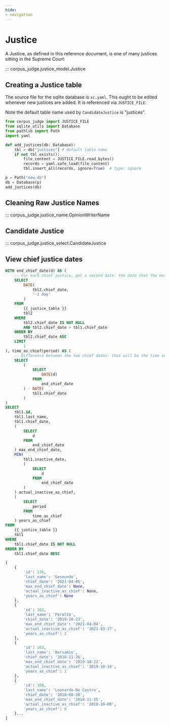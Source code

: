 ```yaml
---
hide:
- navigation
---
```


# Justice

A Justice, as defined in this reference document, is one of many justices sitting in the Supreme Court:

::: corpus_judge.justice_model.Justice

## Creating a Justice table

The source file for the sqlite database is `sc.yaml`. This ought to be edited whenever
new justices are added. It is referenced via `JUSTICE_FILE`:

Note the default table name used by `CandidateJustice` is "justices".

```py
from corpus_judge import JUSTICE_FILE
from sqlite_utils import Database
from pathlib import Path
import yaml

def add_justices(db: Database):
    tbl = db["justices"] # default table name
    if not tbl.exists():
        file_content = JUSTICE_FILE.read_bytes()
        records = yaml.safe_load(file_content)
        tbl.insert_all(records, ignore=True)  # type: ignore

p = Path("new.db")
db = Database(p)
add_justices(db)
```

## Cleaning Raw Justice Names

::: corpus_judge.justice_name.OpinionWriterName

## Candidate Justice

::: corpus_judge.justice_select.CandidateJustice

## View chief justice dates

```sql
WITH end_chief_date(d) AS (
    -- For each chief justice, get a second date: the date that the next chief justice is appointed; Can get this by getting the first chief date greater than the present chief date and using an ascending order. */
    SELECT
        DATE(
            tbl2.chief_date,
            '-1 day'
        )
    FROM
        {{ justice_table }}
        tbl2
    WHERE
        tbl2.chief_date IS NOT NULL
        AND tbl2.chief_date > tbl1.chief_date
    ORDER BY
        tbl2.chief_date ASC
    LIMIT
        1
), time_as_chief(period) AS (
    -- Difference between the two chief dates: that will be the time served as chief in years format */
    SELECT
        (
            SELECT
                DATE(d)
            FROM
                end_chief_date
        ) - DATE(
            tbl1.chief_date
        )
)
SELECT
    tbl1.id,
    tbl1.last_name,
    tbl1.chief_date,
    (
        SELECT
            d
        FROM
            end_chief_date
    ) max_end_chief_date,
    MIN(
        tbl1.inactive_date,
        (
            SELECT
                d
            FROM
                end_chief_date
        )
    ) actual_inactive_as_chief,
    (
        SELECT
            period
        FROM
            time_as_chief
    ) years_as_chief
FROM
    {{ justice_table }}
    tbl1
WHERE
    tbl1.chief_date IS NOT NULL
ORDER BY
    tbl1.chief_date DESC
```

```py
[
    {
        'id': 178,
        'last_name': 'Gesmundo',
        'chief_date': '2021-04-05',
        'max_end_chief_date': None,
        'actual_inactive_as_chief': None,
        'years_as_chief': None
    },
    {
        'id': 162,
        'last_name': 'Peralta',
        'chief_date': '2019-10-23',
        'max_end_chief_date': '2021-04-04',
        'actual_inactive_as_chief': '2021-03-27',
        'years_as_chief': 2
    },
    {
        'id': 163,
        'last_name': 'Bersamin',
        'chief_date': '2018-11-26',
        'max_end_chief_date': '2019-10-22',
        'actual_inactive_as_chief': '2019-10-18',
        'years_as_chief': 1
    },
    {
        'id': 160,
        'last_name': 'Leonardo-De Castro',
        'chief_date': '2018-08-28',
        'max_end_chief_date': '2018-11-25',
        'actual_inactive_as_chief': '2018-10-08',
        'years_as_chief': 0
    }...
]
```
